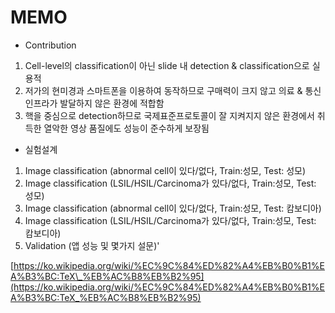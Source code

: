 # MEMO



* Contribution

1. Cell-level의 classification이 아닌 slide 내 detection & classification으로 실용적
2. 저가의 현미경과 스마트폰을 이용하여 동작하므로 구매력이 크지 않고 의료 & 통신 인프라가 발달하지 않은 환경에 적합함
3. 핵을 중심으로 detection하므로 국제표준프로토콜이 잘 지켜지지 않은 환경에서 취득한 열악한 영상 품질에도 성능이 준수하게 보장됨

* 실험설계

1. Image classification \(abnormal cell이 있다/없다, Train:성모, Test: 성모\)
2. Image classification \(LSIL/HSIL/Carcinoma가 있다/없다, Train:성모, Test: 성모\)
3. Image classification \(abnormal cell이 있다/없다, Train:성모, Test: 캄보디아\)
4. Image classification \(LSIL/HSIL/Carcinoma가 있다/없다, Train:성모, Test: 캄보디아\)
5. Validation \(앱 성능 및 몇가지 설문\)'



[https://ko.wikipedia.org/wiki/%EC%9C%84%ED%82%A4%EB%B0%B1%EA%B3%BC:TeX\_%EB%AC%B8%EB%B2%95](https://ko.wikipedia.org/wiki/%EC%9C%84%ED%82%A4%EB%B0%B1%EA%B3%BC:TeX_%EB%AC%B8%EB%B2%95)

